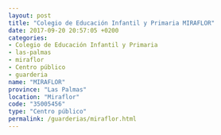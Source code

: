 ```yaml
---
layout: post
title: "Colegio de Educación Infantil y Primaria MIRAFLOR"
date: 2017-09-20 20:57:05 +0200
categories:
- Colegio de Educación Infantil y Primaria
- las-palmas
- miraflor
- Centro público
- guarderia
name: "MIRAFLOR"
province: "Las Palmas"
location: "Miraflor"
code: "35005456"
type: "Centro público"
permalink: /guarderias/miraflor.html
---
```

